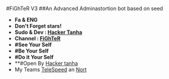 #FiGhTeR V3
##An Advanced Adminastortion bot based on seed
* **Fa & ENG**
* **Don't Forget stars!**
* **Sudo & Dev : [Hacker Tanha](telegram/me/Hackertanha)**
* **Channel : [FiGhTeR](telegram.me/FiGhTeRcH)**
* **#See Your Self**
* **#Be Your Self**
* **#Do it Your Self**
* **#Open By [Hacker tanha](http://telegram.me/hackertanha)
* My Teams [TeleSpeed](http://telespeed.ml)         an       [Nort](http://nort.ir)

